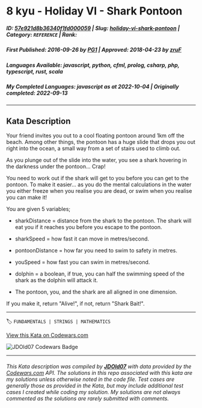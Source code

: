 # 8 kyu - Holiday VI - Shark Pontoon

##### **ID**: [57e921d8b36340f1fd000059](https://www.codewars.com/kata/57e921d8b36340f1fd000059) | **Slug**: [holiday-vi-shark-pontoon](https://www.codewars.com/kata/57e921d8b36340f1fd000059) | **Category**: `REFERENCE` | **Rank**: <span style="color:white">8 kyu</span>

##### **First Published**: 2016-09-26 ***by*** [PG1](https://www.codewars.com/users/PG1) | **Approved**: 2018-04-23 ***by*** [zruF](https://www.codewars.com/users/zruF)

##### **Languages Available**: javascript, python, cfml, prolog, csharp, php, typescript, rust, scala

##### **My Completed Languages**: javascript ***as at*** 2022-10-04 | **Originally completed**: 2022-09-13

---

## Kata Description


Your friend invites you out to a cool floating pontoon around 1km off the beach. Among other things, the pontoon has a huge slide that drops you out right into the ocean, a small way from a set of stairs used to climb out. 



As you plunge out of the slide into the water, you see a shark hovering in the darkness under the pontoon... Crap!



You need to work out if the shark will get to you before you can get to the pontoon. To make it easier... as you do the mental calculations in the water you either freeze when you realise you are dead, or swim when you realise you can make it!



You are given 5 variables;



* sharkDistance = distance from the shark to the pontoon. The shark will eat you if it reaches you before you escape to the pontoon.



* sharkSpeed = how fast it can move in metres/second.



* pontoonDistance = how far you need to swim to safety in metres.



* youSpeed = how fast you can swim in metres/second.



* dolphin = a boolean, if true, you can half the swimming speed of the shark as the dolphin will attack it.



* The pontoon, you, and the shark are all aligned in one dimension.



If you make it, return "Alive!", if not, return "Shark Bait!".

---


🏷 `FUNDAMENTALS | STRINGS | MATHEMATICS`


[View this Kata on Codewars.com](https://www.codewars.com/kata/57e921d8b36340f1fd000059)

![](https://www.codewars.com/users/jdold07/badges/large "JDOld07 Codewars Badge")

---

###### *This Kata description was compiled by [**JDOld07**](https://tpstech.dev) with data provided by the [Codewars.com](https://www.codewars.com) API.  The solutions in this repo associated with this kata are my solutions unless otherwise noted in the code file.  Test cases are generally those as provided in the Kata, but may include additional test cases I created while coding my solution.  My solutions are not always commented as the solutions are rarely submitted with comments.*
